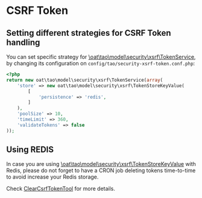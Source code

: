 # CSRF Token

## Setting different strategies for CSRF Token handling

You can set specific strategy for [\oat\tao\model\security\xsrf\TokenService](./TokenService.php),
by changing its configuration on `config/tao/security-xsrf-token.conf.php`:

```php
<?php
return new oat\tao\model\security\xsrf\TokenService(array(
    'store' => new oat\tao\model\security\xsrf\TokenStoreKeyValue(
        [
            'persistence' => 'redis',
        ]
    ),
    'poolSize' => 10,
    'timeLimit' => 360,
    'validateTokens' => false
));
```

## Using REDIS

In case you are 
using [\oat\tao\model\security\xsrf\TokenStoreKeyValue](./TokenStoreKeyValue.php) with Redis, 
please do not forget to have a CRON job deleting tokens time-to-time to avoid increase your Redis storage.

Check [ClearCsrfTokenTool](./../../../../scripts/tools/Security/ClearCsrfTokenTool.php) for more details.